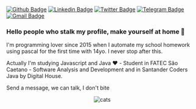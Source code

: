 [![Github Badge](https://img.shields.io/badge/-Github-000?style=flat-square&logo=Github&logoColor=white&link=https://github.com/ytalowill)](https://github.com/ytalowill)
[![Linkedin Badge](https://img.shields.io/badge/-LinkedIn-blue?style=flat-square&logo=Linkedin&logoColor=white&link=https://www.linkedin.com/in/ytalowilliam/)](https://www.linkedin.com/in/ytalowilliam/)
[![Twitter Badge](https://img.shields.io/badge/-Twitter-1ca0f1?style=flat-square&labelColor=1ca0f1&logo=twitter&logoColor=white&link=https://twitter.com/YtaloWill)](https://twitter.com/YtaloWill)
[![Telegram Badge](https://img.shields.io/badge/-Telegram-1ca0f1?style=flat-square&labelColor=1ca0f1&logo=telegram&logoColor=white&link=https://t.me/ytalowill)](https://t.me/ytalowill)
[![Gmail Badge](https://img.shields.io/badge/-Gmail-c14438?style=flat-square&logo=Gmail&logoColor=white&link=mailto:ytalowillgloria@gmail.com)](mailto:ytalowillgloria@gmail.com)

### Hello people who stalk my profile, make yourself at home 👋

I'm programming lover since 2015 when I automate my school homework using pascal for the first time with 14yo. I never stop after this.

Actually I'm studying Javascript and Java :heart: - Student in FATEC São Caetano - Software Analysis and Development and in Santander Coders Java by Digital House.

Send a message, we can talk, I don't bite

<p align="center"><img alt="cats" src="https://media.giphy.com/media/Maz1hoeGskARW/giphy-downsized.gif"/></p>
